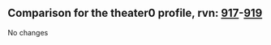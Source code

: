 ## Comparison for the theater0 profile, rvn: [917](https://github.com/PRO100KatYT/FortniteProfileRevisions/tree/main/profiles/theater0/917%20theater0.json)-[919](https://github.com/PRO100KatYT/FortniteProfileRevisions/tree/main/profiles/theater0/919%20theater0.json)

No changes
